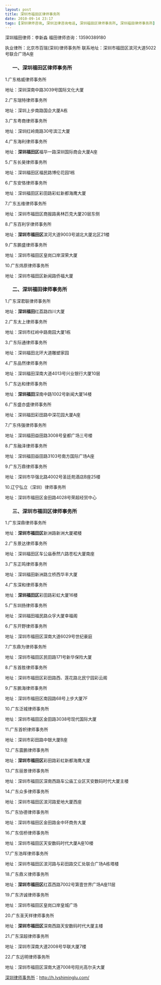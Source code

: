 ```yaml
---
layout: post
title: 深圳市福田区律师事务所
date: 2010-09-14 23:17
tags: [深圳律师咨询, 深圳法律咨询电话, 深圳福田区律师事务所, 深圳福田律师事务所]
---
```

深圳福田律师：李新淼
福田律师咨询：13590389180

执业律所：北京市百瑞(深圳)律师事务所
联系地址：深圳市福田区滨河大道5022号联合广场A座

<ol>
<h3>一、深圳福田区律师事务所</h3>
</ol>
1.广东格威律师事务所

地址：深圳深南中路3039号国际文化大厦

2.广东瑞特律师事务所

地址：深圳上步南路国企大厦A栋

3.广东粤商律师事务所

地址：深圳红岭南路30号滨江大厦

4.广东海利律师事务所

地址：<strong>深圳福田区</strong>福华一路深圳国际商会大厦A座

5.广东长昊律师事务所

地址：深圳福田区福民路博伦花园1栋

6.广东安恪律师事务所

地址：深圳福田区彩田路彩虹新都海鹰大厦

7.广东五维律师事务所

地址：深圳市福田区商报路奥林匹克大厦20层东侧

8.广东百利孚律师事务所

地址：<strong>深圳市福田区</strong>滨河大道9003号湖北大厦北区21楼

9.广东鹏盛律师事务所

地址：深圳市福田区皇岗口岸深荣大厦

10.广东炜原律师事务所

地址：深圳市福田区新闻路侨福大厦
<ol>
<h3>二、深圳福田律师事务所</h3>
</ol>
1.广东深君联律师事务所

地址：<strong>深圳福田</strong>红荔路四川大厦

2.广东太上律师事务所

地址：深圳市红岭中路南园大厦1栋

3.广东际通律师事务所

地址：深圳福田北环大道雕塑家园

4.广东品然律师事务所

地址：深圳福田深南大道4013号兴业银行大厦10层

5.广东达和律师事务所

地址：<strong>深圳福田</strong>深南中路1002号新闻大厦14楼

6.广东盛亦盛律师事务所

地址：深圳福田彩田路中深花园大厦A座

7.广东伟强律师事务所

地址：深圳福田益田路3008号皇都广场三号楼

8.广东融泽律师事务所

地址：深圳福田益田路3103号南方国际广场A座

9.广东万鼎律师事务所

地址：深圳市华强北路4002号圣廷苑酒店B座25楼

10.辽宁弘立（深圳）律师事务所

地址：深圳市福田区金田路4028号荣超经贸中心
<ol>
<h3>三、深圳市福田区律师事务所</h3>
</ol>
1.广东深鼎律师事务所

地址：<strong>深圳市福田区</strong>新洲路新洲大厦裙楼

2.广东景达律师事务所

地址：深圳福田区车公庙泰然六路苍松大厦南座

3.广东正鸣律师事务所

地址：深圳福田新洲路立桥西华丰大厦

4.广东深和律师事务所

地址：<strong>深圳福田区</strong>彩田路彩虹大厦16楼

5.广东圳扬律师事务所

地址：深圳福田福民路众孚大厦幸福阁

6.广东开野律师事务所

地址：深圳市福田区深南大道6029号世纪豪庭

7.广东鼎为律师事务所

地址：深圳市福田区民田路171号新华保险大厦

8.广东首胜律师事务所

地址：深圳市福田区彩田路西、莲花路北民宁园彩云阁

9.广东鹏海律师事务所

地址：深圳市福田区南园路68号上步大厦7F

10.广东泛城律师事务所

地址：深圳市福田区金田路3038号现代国际大厦

11.广东首帜律师事务所

地址：深圳市彩田路中银大厦B座

12.广东震鹏律师事务所

地址：<strong>深圳市福田区</strong>彩田路彩虹新都海鹰大厦

13.广东丽景律师事务所

地址：深圳市福田区深南西路车公庙工业区天安数码时代大厦主楼

14.广东众多律师事务所

地址：深圳市福田区滨河路爱地大厦西座

15.广东协德律师事务所

地址：深圳市福田区金田路金中环商务大厦

16.广东信桥律师事务所

地址：深圳市福田区天安数码时代大厦A座10楼

17.广东浩晖律师事务所

地址：深圳市福田区滨河路与彩田路交汇处联合广场A栋塔楼

18.广东鼎义律师事务所

地址：<strong>深圳市福田区</strong>红荔西路7002号第壹世界广场A座11层

19.广东济诚律师事务所

地址：深圳市福田区皇岗口岸皇城广场

20.广东圣天祥律师事务所

地址：<strong>深圳市福田区</strong>深南西路天安数码时代大厦主楼

21.广东深超律师事务所

地址：深圳市深南大道2008号华联大厦7楼

22.广东远明律师事务所

地址：深圳市福田区深南大道7008号阳光高尔夫大厦

<a href="http://h.lvshiminglu.com/">深圳律师事务所</a>：<a href="http://h.lvshiminglu.com/">http://h.lvshiminglu.com/</a>

